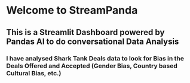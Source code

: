 # Welcome to StreamPanda
## This is a Streamlit Dashboard powered by Pandas AI to do conversational Data Analysis
### I have analysed Shark Tank Deals data to look for Bias in the Deals Offered and Accepted (Gender Bias, Country based Cultural Bias, etc.)
